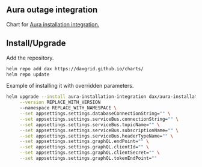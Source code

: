 ## Aura outage integration

Chart for [Aura installation integration.](https://github.com/DAXGRID/aura-installation-integration)

## Install/Upgrade

Add the repository.

```sh
helm repo add dax https://daxgrid.github.io/charts/
helm repo update
```

Example of installing it with overridden parameters.

```sh
helm upgrade --install aura-installation-integration dax/aura-installation-integration \
     --version REPLACE_WITH_VERSION
     --namespace REPLACE_WITH_NAMESPACE \
     --set appsettings.settings.databaseConnectionString="" \
     --set appsettings.settings.serviceBus.connectionString="" \
     --set appsettings.settings.serviceBus.topicName="" \
     --set appsettings.settings.serviceBus.subscriptionName="" \
     --set appsettings.settings.serviceBus.headerTypeName="" \
     --set appsettings.settings.graphQL.endPoint="" \
     --set appsettings.settings.graphQL.clientId="" \
     --set appsettings.settings.graphQL.clientSecret="" \
     --set appsettings.settings.graphQL.tokenEndPoint=""
```
